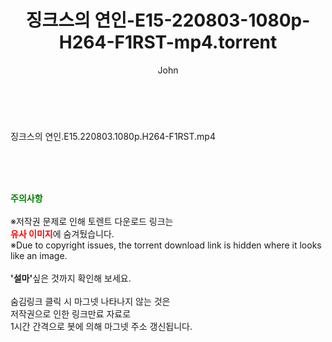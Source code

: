 ﻿---
layout: post
title:  "징크스의 연인-E15-220803-1080p-H264-F1RST-mp4.torrent"
author: John
categories: [ 드라마 ]
tags: [  ]
image:  
description: "징크스의 연인-E15-220803-1080p-H264-F1RST-mp4 torrent 정보 공유"
toc: true
toc_sticky: true
---

<br>
<div class="view-img">
<a class="view_image" href="http://torrentmobile60.com/bbs/view_image.php?fn=%2Fdata%2Ffile%2Fdrama%2F3735182707_ICsYfZTM_b6fb19d5605646652a785805b9bc998d31d47133.jpg" target="_blank"><img alt="" class="img-tag" content="http://torrentmobile60.com/data/file/drama/3735182707_ICsYfZTM_b6fb19d5605646652a785805b9bc998d31d47133.jpg" itemprop="image" src="http://torrentmobile60.com/data/file/drama/thumb-3735182707_ICsYfZTM_b6fb19d5605646652a785805b9bc998d31d47133_835x2212.jpg"/></a></div><div class="view-content" itemprop="description">
<p>징크스의 연인.E15.220803.1080p.H264-F1RST.mp4<br/></p> </div>
    
<br><br><br>
<p data-ke-size="size16"><b><span style="color: green;">주의사항</span></b><br /><br />※저작권 문제로 인해 토렌트 다운로드 링크는<br /><b><span style="color: red;">유사 이미지</span></b>에 숨겨뒀습니다.<br />※Due to copyright issues, the torrent download link is hidden where it looks like an image.<br /><br /><b>'설마'</b>싶은 것까지 확인해 보세요.<br /><br />숨김링크 클릭 시 마그넷 나타나지 않는 것은<br />저작권으로 인한 링크만료 자료로<br />1시간 간격으로 봇에 의해 마그넷 주소 갱신됩니다.</p>
